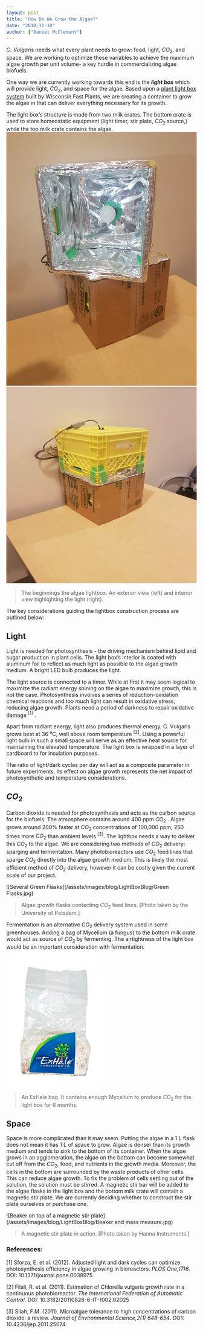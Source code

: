 ```yaml
---
layout: post
title: "How Do We Grow the Algae?"
date: "2018-11-10"
author: ["Daniel McClement"]
---
```


*C. Vulgaris* needs what every plant needs to grow: food, light, $CO_{2}$, and space. We are working to optimize these variables to achieve the maximum algae growth per unit volume- a key hurdle in commercializing algae biofuels.

One way we are currently working towards this end is the __*light box*__ which will provide light, $CO_{2}$, and space for the algae. Based upon a [plant light box system](https://fastplants.org/wp-content/uploads/2017/01/light-box-instructions.pdf) built by Wisconsin Fast Plants, we are creating a container to grow the algae in that can deliver everything necessary for its growth.

The light box’s structure is made from two milk crates. The bottom crate is used to store homeostatic equipment (light timer, stir plate, $CO_{2}$ source,) while the top milk crate contains the algae.
![closed](/assets/images/blog/LightBoxBlog/Open.png)
![open](/assets/images/blog/LightBoxBlog/Closed.jpg)
>The beginnings the algae lightbox. An exterior view (left) and interior view highlighting the light (right).

The key considerations guiding the lightbox construction process are outlined below:

## Light

Light is needed for photosynthesis - the driving mechanism behind lipid and sugar production in plant cells. The light box’s interior is coated with aluminum foil to reflect as much light as possible to the algae growth medium. A bright LED bulb produces the light.

The light source is connected to a timer. While at first it may seem logical to maximize the radiant energy shining on the algae to maximize growth, this is not the case. Photosynthesis involves a series of reduction-oxidation chemical reactions and too much light can result in oxidative stress, reducing algae growth. Plants need a period of darkness to repair oxidative damage $^{[1]}$ . 

Apart from radiant energy, light also produces thermal energy. C. Vulgaris grows best at 36 ⁰C, well above room temperature $^{[2]}$. Using a powerful light bulb in such a small space will serve as an effective heat source for maintaining the elevated temperature. The light box is wrapped in a layer of cardboard to for insulation purposes. 

The ratio of light/dark cycles per day will act as a composite parameter in future experiments. Its effect on algae growth represents the net impact of photosynthetic and temperature considerations.

## $CO_{2}$

Carbon dioxide is needed for photosynthesis and acts as the carbon source for the biofuels. The atmosphere contains around 400 ppm $CO_{2}$ . Algae grows around 200% faster at $CO_{2}$ concentrations of 100,000 ppm, 250 times more $CO_{2}$ than ambient levels $^{[3]}$. The lightbox needs a way to deliver this $CO_{2}$ to the algae.
We are considering two methods of $CO_{2}$ delivery: sparging and fermentation. Many photobioreactors use $CO_{2}$ feed lines that sparge $CO_{2}$ directly into the algae growth medium. This is likely the most efficient method of $CO_{2}$ delivery, however it can be costly given the current scale of our project. 

![Several Green Flasks](/assets/images/blog/LightBoxBlog/Green Flasks.jpg)
>Algae growth flasks contacting $CO_{2}$ feed lines. [Photo taken by the University of Potsdam.]

Fermentation is an alternative $CO_{2}$ delivery system used in some greenhouses. Adding a bag of Mycelium (a fungus) to the bottom milk crate would act as source of $CO_{2}$ by fermenting. The airtightness of the light box would be an important consideration with fermentation.

![Exhale Bag](/assets/images/blog/LightBoxBlog/Exhale.png)
> An ExHale bag. It contains enough Mycelium to produce $CO_{2}$ for the light box for 6 months.

## Space

Space is more complicated than it may seem. Putting the algae in a 1 L flask does not mean it has 1 L of space to grow. Algae is denser than its growth medium and tends to sink to the bottom of its container. When the algae grows in an agglomeration, the algae on the bottom can become somewhat cut off from the $CO_{2}$, food, and nutrients in the growth media. Moreover, the cells in the bottom are surrounded by the waste products of other cells. This can reduce algae growth.
To fix the problem of cells settling out of the solution, the solution must be stirred. A magnetic stir bar will be added to the algae flasks in the light box and the bottom milk crate will contain a magnetic stir plate. We are currently deciding whether to construct the stir plate ourselves or purchase one.

![Beaker on top of a magnetic stir plate](/assets/images/blog/LightBoxBlog/Beaker and mass measure.jpg)
>A magnetic stir plate in action. [Photo taken by Hanna Instruments.]

### References:

[1] Sforza, E. et al. (2012). Adjusted light and dark cycles can optimize photosynthesis efficiency in algae growing in bioreactors. *PLOS One,(7)6*. DOI: 10.1371/journal.pone.0038975

[2] Filali, R. et al. (2011). Estimation of Chlorella vulgaris growth rate in a continuous photobioreactor. *The International Federation of Automatic Control*. DOI: 10.3182/20110828-6-IT-1002.02025

[3] Sliah, F.M. (2011). Microalgae tolerance to high concentrations of carbon dioxide: a review. *Journal of Environmental Science,2(1) 648-654*. DO1: 10.4236/jep.2011.25074 
